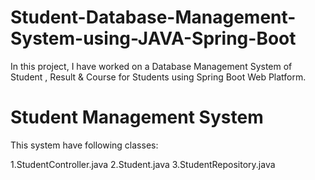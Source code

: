 # Student-Database-Management-System-using-JAVA-Spring-Boot
In this project, I have worked on a Database Management System of Student , Result & Course for Students using Spring Boot Web Platform.

# Student Management System
This system have following classes:

1.StudentController.java
2.Student.java
3.StudentRepository.java
